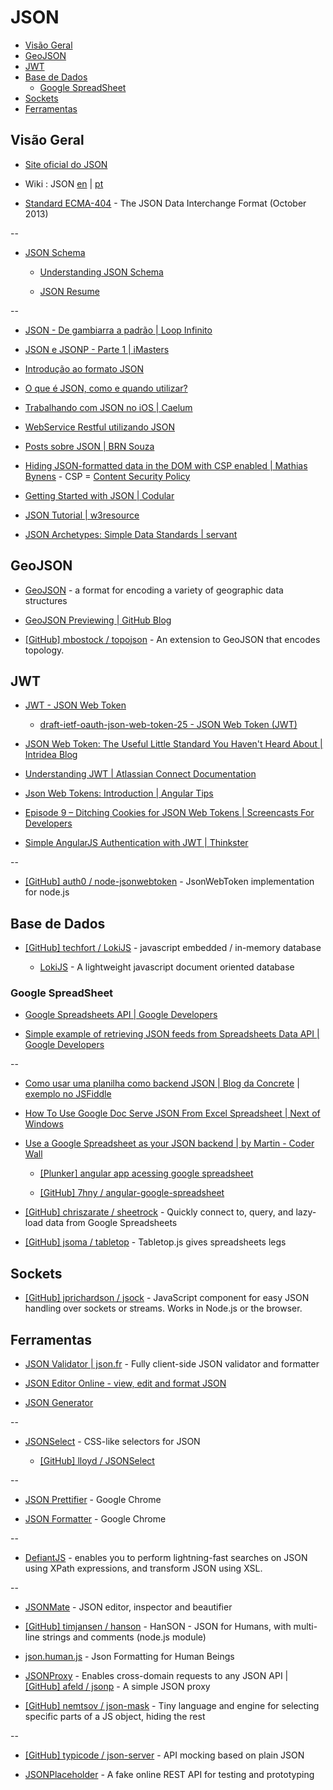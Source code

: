 # JSON

<!-- toc -->

* [Visão Geral](#visão-geral)
* [GeoJSON](#geojson)
* [JWT](#jwt)
* [Base de Dados](#base-de-dados)
  * [Google SpreadSheet](#google-spreadsheet)
* [Sockets](#sockets)
* [Ferramentas](#ferramentas)

<!-- toc stop -->


## Visão Geral

* [Site oficial do JSON](http://www.json.org/)

* Wiki : JSON [en](http://en.wikipedia.org/wiki/JSON) | [pt](http://pt.wikipedia.org/wiki/JSON)

* [Standard ECMA-404](http://www.ecma-international.org/publications/standards/Ecma-404.htm) - The JSON Data Interchange Format (October 2013)

--

* [JSON Schema](http://json-schema.org/)

  * [Understanding JSON Schema](http://spacetelescope.github.io/understanding-json-schema/index.html)

  * [JSON Resume](http://jsonresume.org/)

--

* [JSON - De gambiarra a padrão | Loop Infinito](http://loopinfinito.com.br/2013/06/18/json-de-gambiarra-a-padrao/)

* [JSON e JSONP - Parte 1 | iMasters](http://imasters.com.br/artigo/21303/javascript/json-e-jsonp-parte-1)

* [Introdução ao formato JSON](http://www.devmedia.com.br/introducao-ao-formato-json/25275)

* [O que é JSON, como e quando utilizar?](http://www.tidbits.com.br/o-que-e-json-como-e-quando-utilizar)

* [Trabalhando com JSON no iOS | Caelum](http://blog.caelum.com.br/trabalhando-com-json-no-ios/)

* [WebService Restful utilizando JSON](http://www.k19.com.br/artigos/webservice-restful-utilizando-json/)

* [Posts sobre JSON | BRN Souza](http://www.brnsouza.com/blog/index.php/tag/json/)

* [Hiding JSON-formatted data in the DOM with CSP enabled | Mathias Bynens](http://mathiasbynens.be/notes/json-dom-csp) - CSP = [Content Security Policy](http://www.w3.org/TR/CSP/)

* [Getting Started with JSON | Codular](http://codular.com/json)

* [JSON Tutorial | w3resource](http://www.w3resource.com/JSON/introduction.php)

* [JSON Archetypes: Simple Data Standards | servant](http://blog.servant.co/json-archetypes/)


## GeoJSON

* [GeoJSON](http://geojson.org/) - a format for encoding a variety of geographic data structures

* [GeoJSON Previewing | GitHub Blog](https://github.com/blog/1638-geojson-previewing)

* [[GitHub] mbostock / topojson](https://github.com/mbostock/topojson) - An extension to GeoJSON that encodes topology.


## JWT 

* [JWT - JSON Web Token](http://jwt.io/)

  * [draft-ietf-oauth-json-web-token-25 - JSON Web Token (JWT)](https://tools.ietf.org/html/draft-ietf-oauth-json-web-token-25)

* [JSON Web Token: The Useful Little Standard You Haven't Heard About | Intridea Blog](http://www.intridea.com/blog/2013/11/7/json-web-token-the-useful-little-standard-you-haven-t-heard-about)

* [Understanding JWT | Atlassian Connect Documentation](https://developer.atlassian.com/static/connect/docs/concepts/understanding-jwt.html)

* [Json Web Tokens: Introduction | Angular Tips](http://angular-tips.com/blog/2014/05/json-web-tokens-introduction/)

* [Episode 9 – Ditching Cookies for JSON Web Tokens | Screencasts For Developers](http://knowthen.com/episode-9-ditching-cookies-for-json-web-tokens/)

* [Simple AngularJS Authentication with JWT | Thinkster](https://thinkster.io/angularjs-jwt-auth/)

--

* [[GitHub] auth0 / node-jsonwebtoken](https://github.com/auth0/node-jsonwebtoken) - JsonWebToken implementation for node.js 


## Base de Dados

* [[GitHub] techfort / LokiJS](https://github.com/techfort/LokiJS) - javascript embedded / in-memory database

  * [LokiJS](http://lokijs.org/) - A lightweight javascript document oriented database


### Google SpreadSheet

* [Google Spreadsheets API | Google Developers](https://developers.google.com/google-apps/spreadsheets/)

* [Simple example of retrieving JSON feeds from Spreadsheets Data API | Google Developers](https://developers.google.com/gdata/samples/spreadsheet_sample)

--

* [Como usar uma planilha como backend JSON | Blog da Concrete](http://blog.concretesolutions.com.br/2014/07/como-usar-uma-planilha-como-backend-json/) | [exemplo no JSFiddle](http://jsfiddle.net/jfelipesp/eg4PB/)

* [How To Use Google Doc Serve JSON From Excel Spreadsheet | Next of Windows](http://www.nextofwindows.com/how-to-use-google-doc-spreadsheet-serve-json-from-excel-spreadsheet/)

* [Use a Google Spreadsheet as your JSON backend | by Martin - Coder Wall](https://coderwall.com/p/duapqq)

  * [[Plunker] angular app acessing google spreadsheet](http://plnkr.co/edit/BtbSCVOh7KJsMHjANxMP?p=preview)

  * [[GitHub] 7hny / angular-google-spreadsheet](https://github.com/7hny/angular-google-spreadsheet)

* [[GitHub] chriszarate / sheetrock](https://github.com/chriszarate/sheetrock) - Quickly connect to, query, and lazy-load data from Google Spreadsheets

* [[GitHub] jsoma / tabletop](https://github.com/jsoma/tabletop) - Tabletop.js gives spreadsheets legs


## Sockets

* [[GitHub] jprichardson / jsock](https://github.com/jprichardson/jsock) - JavaScript component for easy JSON handling over sockets or streams. Works in Node.js or the browser.


## Ferramentas

* [JSON Validator | json.fr](http://www.json.fr/) - Fully client-side JSON validator and formatter

* [JSON Editor Online - view, edit and format JSON](http://jsoneditoronline.org/)

* [JSON Generator](http://www.json-generator.com/)

--

* [JSONSelect](http://jsonselect.org/) - CSS-like selectors for JSON

  * [[GitHub] lloyd / JSONSelect](https://github.com/lloyd/JSONSelect)

--

* [JSON Prettifier](https://chrome.google.com/webstore/detail/json-prettifier/kccpfgilgmgbipamhohknpokhibinhhj) - Google Chrome

* [JSON Formatter](https://chrome.google.com/webstore/detail/json-formatter/bcjindcccaagfpapjjmafapmmgkkhgoa) - Google Chrome

--

* [DefiantJS](http://www.defiantjs.com/) - enables you to perform lightning-fast searches on JSON using XPath expressions, and transform JSON using XSL.

--

* [JSONMate](http://jsonmate.com/) - JSON editor, inspector and beautifier

* [[GitHub] timjansen / hanson](https://github.com/timjansen/hanson) - HanSON - JSON for Humans, with multi-line strings and comments (node.js module)

* [json.human.js](http://marianoguerra.github.io/json.human.js/) - Json Formatting for Human Beings

* [JSONProxy](http://jsonp.jit.su/) - Enables cross-domain requests to any JSON API | [[GitHub] afeld / jsonp](https://github.com/afeld/jsonp) - A simple JSON proxy

* [[GitHub] nemtsov / json-mask](https://github.com/nemtsov/json-mask) - Tiny language and engine for selecting specific parts of a JS object, hiding the rest

--

* [[GitHub] typicode / json-server](https://github.com/typicode/json-server) - API mocking based on plain JSON

* [JSONPlaceholder](http://jsonplaceholder.typicode.com/) - A fake online REST API for testing and prototyping

